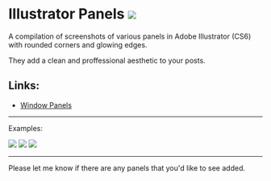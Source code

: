 # Illustrator Panels ![](https://i.stack.imgur.com/ilYrn.png)

A compilation of screenshots of various panels in Adobe Illustrator (CS6) with rounded corners and glowing edges. 

They add a clean and proffessional aesthetic to your posts.

## Links:

* [Window Panels](https://github.com/WELZ-gh/IllustratorPanels/wiki/Window)

___

Examples:

![](https://camo.githubusercontent.com/c5c02082459bf1c7b930a6adf445e91beca27a18/68747470733a2f2f627974656275636b65742e6f72672f736e6970706574732f57454c5a2d62622f7165626b52522f7261772f393331346232373034643865346539376137353736346535323435376133613165353739323634332f4e6176696761746f722e706e67) ![](https://camo.githubusercontent.com/258daffb44667ded19bba6f629dd67185e7ea5d7/68747470733a2f2f627974656275636b65742e6f72672f736e6970706574732f57454c5a2d62622f7165626b52522f7261772f393331346232373034643865346539376137353736346535323435376133613165353739323634332f417070656172616e63652e706e67) ![](https://camo.githubusercontent.com/ea4003fe9b7a486a33ef57e1d3636d4e845d6dde/68747470733a2f2f627974656275636b65742e6f72672f736e6970706574732f57454c5a2d62622f7165626b52522f7261772f393331346232373034643865346539376137353736346535323435376133613165353739323634332f53776174636865732e706e67)


___
Please let me know if there are any panels that you'd like to see added.
